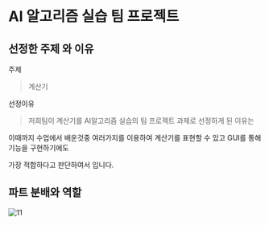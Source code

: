 # AI 알고리즘 실습 팀 프로젝트
## 선정한 주제 와 이유
주제
> 계산기


선정이유
> 저희팀이 계산기를 AI알고리즘 실습의 팀 프로젝트 과제로 선정하게 된 이유는


이때까지 수업에서 배운것중 여러가지를 이용하여 계산기를 표현할 수 있고 GUI를 통해 기능을 구현하기에도


가장 적합하다고 판단하여서 입니다.
## 파트 분배와 역할
![11](https://user-images.githubusercontent.com/89117576/140930346-2469577f-3d35-43da-a9f4-28496dc12fbb.PNG)

